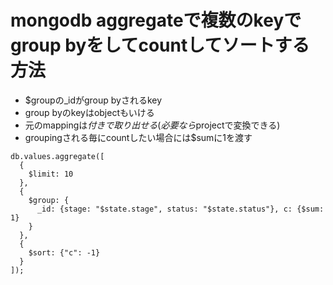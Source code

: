 # mongodb aggregateで複数のkeyでgroup byをしてcountしてソートする方法

- $groupの_idがgroup byされるkey
- group byのkeyはobjectもいける
- 元のmappingは$付きで取り出せる(必要なら$projectで変換できる)
- groupingされる毎にcountしたい場合には$sumに1を渡す


```
db.values.aggregate([
  {
    $limit: 10
  },
  {
    $group: {
      _id: {stage: "$state.stage", status: "$state.status"}, c: {$sum: 1}
    }
  },
  {
    $sort: {"c": -1}
  }
]);
```
